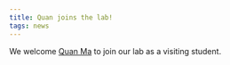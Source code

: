 ```yaml
---
title: Quan joins the lab! 
tags: news
---
```

We welcome [Quan Ma](/members/quan-ma.html) to join our lab as a visiting student.